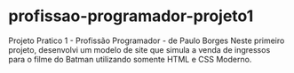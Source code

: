 # profissao-programador-projeto1
Projeto Pratico 1 - Profissão Programador - de Paulo Borges
Neste primeiro projeto, desenvolvi um modelo de site que simula a venda de ingressos para o filme do Batman utilizando somente HTML e CSS Moderno.
